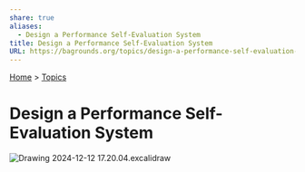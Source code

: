 ```yaml
---
share: true
aliases:
  - Design a Performance Self-Evaluation System
title: Design a Performance Self-Evaluation System
URL: https://bagrounds.org/topics/design-a-performance-self-evaluation-system
---
```

[Home](../index.md) > [Topics](./index.md)  
# Design a Performance Self-Evaluation System  
![Drawing 2024-12-12 17.20.04.excalidraw](../Drawing%202024-12-12%2017.20.04.svg)  
